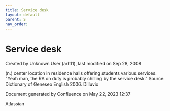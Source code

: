 ```yaml
---
title: Service desk
layout: default
parent: S
nav_order:
---
```


# Service desk

Created by  Unknown User (arh11), last modified on Sep 28, 2008

(n.) center location in residence halls offering students various services. &quot;Yeah man, the RA on duty is probably chilling by the service desk.&quot; Source: Dictionary of Geneseo English 2006. Dilluvio

Document generated by Confluence on May 22, 2023 12:37

Atlassian
